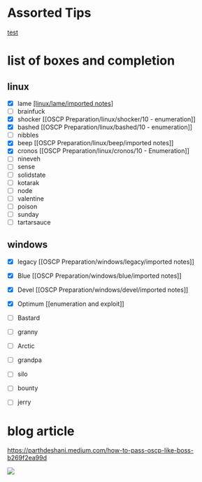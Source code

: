 
# Assorted Tips
[test](assorted_notes_and_tips)

# list of boxes and completion

## linux
- [x] lame [[linux/lame/imported notes]](https://github.com/nicholas-long/OSCP_Prep_Boxes/blob/main/linux/lame/imported%20notes.md)
- [ ] brainfuck
- [x] shocker [[OSCP Preparation/linux/shocker/10 - enumeration]]
- [x] bashed [[OSCP Preparation/linux/bashed/10 - enumeration]]
- [ ] nibbles
- [x] beep [[OSCP Preparation/linux/beep/imported notes]]
- [x] cronos [[OSCP Preparation/linux/cronos/10 - Enumeration]]
- [ ] nineveh
- [ ] sense
- [ ] solidstate
- [ ] kotarak
- [ ] node
- [ ] valentine
- [ ] poison
- [ ] sunday
- [ ] tartarsauce

## windows
- [x] legacy [[OSCP Preparation/windows/legacy/imported notes]]
- [x] Blue [[OSCP Preparation/windows/blue/imported notes]]
- [x] Devel [[OSCP Preparation/windows/devel/imported notes]]
- [x] Optimum [[enumeration and exploit]]
- [ ] Bastard
- [ ] granny
- [ ] Arctic
- [ ] grandpa
- [ ] silo
- [ ] bounty
- [ ] jerry


# blog article
https://parthdeshani.medium.com/how-to-pass-oscp-like-boss-b269f2ea99d

![](https://miro.medium.com/max/624/1*9sYQDk8zc5HBZyhQJ9D8dA.jpeg)